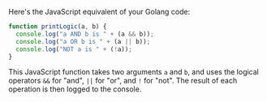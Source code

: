 Here's the JavaScript equivalent of your Golang code:

```javascript
function printLogic(a, b) {
  console.log("a AND b is " + (a && b));
  console.log("a OR b is " + (a || b));
  console.log("NOT a is " + (!a));
}
```

This JavaScript function takes two arguments `a` and `b`, and uses the logical operators `&&` for "and", `||` for "or", and `!` for "not". The result of each operation is then logged to the console.
